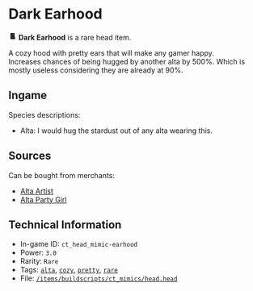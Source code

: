# Dark Earhood

<img src="https://raw.githubusercontent.com/Ceterai/Enternia/main/items/armors/alta/tier6/ceterai/legwear/icon.png" alt="Dark Earhood icon" loading="lazy" height=16px width="auto" /> **Dark Earhood** is a rare head item.

A cozy hood with pretty ears that will make any gamer happy.  
Increases chances of being hugged by another alta by 500%. Which is mostly useless considering they are already at 90%.

## Ingame

Species descriptions:

- Alta: I would hug the stardust out of any alta wearing this.

## Sources

Can be bought from merchants:

- [Alta Artist](https://ceterai.github.io/MyEnternia/Wiki/AltaArtist)
- [Alta Party Girl](https://ceterai.github.io/MyEnternia/Wiki/AltaPartyGirl)

## Technical Information

- In-game ID: `ct_head_mimic-earhood`
- Power: `3.0`
- Rarity: `Rare`
- Tags: [`alta`](https://ceterai.github.io/MyEnternia/Wiki/Tags/Alta), [`cozy`](https://ceterai.github.io/MyEnternia/Wiki/Tags/Cozy), [`pretty`](https://ceterai.github.io/MyEnternia/Wiki/Tags/Pretty), [`rare`](https://ceterai.github.io/MyEnternia/Wiki/Tags/Rare)
- File: [`/items/buildscripts/ct_mimics/head.head`](https://github.com/Ceterai/Enternia/blob/main/items/buildscripts/ct_mimics/head.head)
